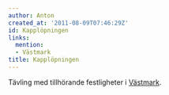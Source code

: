 ```yaml
---
author: Anton
created_at: '2011-08-09T07:46:29Z'
id: Kapplöpningen
links:
  mention:
  - Västmark
title: Kapplöpningen
---
```


Tävling med tillhörande festligheter i [Västmark].

  [Västmark]: Västmark

